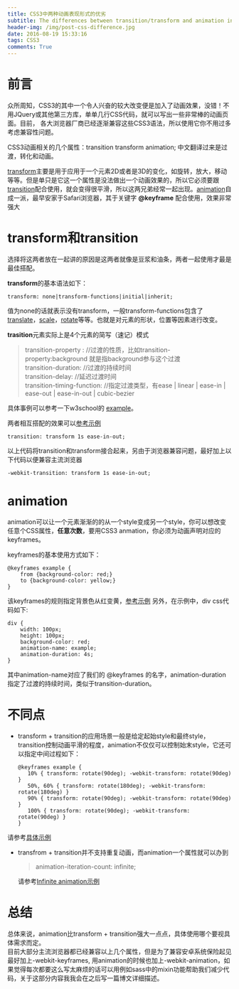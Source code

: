 ```yaml
---
title: CSS3中两种动画表现形式的优劣
subtitle: The differences between transition/transform and animation in CSS3
header-img: /img/post-css-difference.jpg
date: 2016-08-19 15:33:16
tags: CSS3
comments: True
---
```

# 前言
众所周知，CSS3的其中一个令人兴奋的较大改变便是加入了动画效果，没错！不用JQuery或其他第三方库，单单几行CSS代码，就可以写出一些非常棒的动画页面。目前， 各大浏览器厂商已经逐渐兼容这些CSS3语法，所以使用它你不用过多考虑兼容性问题。

CSS3动画相关的几个属性：transition transform animation; 中文翻译过来是过渡，转化和动画。

[transform](http://www.w3schools.com/cssref/css3_pr_transform.asp)主要是用于应用于一个元素2D或者是3D的变化，如旋转，放大，移动等等。但是单只是它这一个属性是没法做出一个动画效果的，所以它必须要跟[transition](http://www.w3schools.com/cssref/css3_pr_transition.asp)配合使用，就会变得很平滑，所以这两兄弟经常一起出现。[animation](http://www.w3schools.com/css/css3_animations.asp)自成一派，最早安家于Safari浏览器，其于关键字 **@keyframe** 配合使用，效果非常强大

# transform和transition
选择将这两者放在一起讲的原因是这两者就像是豆浆和油条，两者一起使用才最是最佳搭配。

**transform**的基本语法如下：

```
transform: none|transform-functions|initial|inherit;
```
值为none的话就表示没有transform，一般transform-functions包含了[translate](http://www.w3schools.com/cssref/playit.asp?filename=playcss_transform_translate)，[scale](http://www.w3schools.com/cssref/playit.asp?filename=playcss_transform_scale)，[rotate](http://www.w3schools.com/cssref/playit.asp?filename=playcss_transform_rotate)等等。也就是对元素的形状，位置等因素进行改变。

**trasition**元素实际上是4个元素的简写（速记）模式
> transition-property : //过渡的性质，比如transition-property:background 就是指background参与这个过渡       
> transition-duration: //过渡的持续时间    
> transition-delay: //延迟过渡时间     
> transition-timing-function: //指定过渡类型，有ease | linear | ease-in | ease-out | ease-in-out | cubic-bezier

具体事例可以参考一下w3school的 [example](http://www.w3schools.com/cssref/tryit.asp?filename=trycss3_transition)。

两者相互搭配的效果可以[参考示例](https://codepen.io/hejiaji/pen/bZJQOj)

```
transition: transform 1s ease-in-out;
```
以上代码将transition和transform接合起来，另由于浏览器兼容问题，最好加上以下代码以便兼容主流浏览器

```
-webkit-transition: transform 1s ease-in-out;
```

# animation
animation可以让一个元素渐渐的的从一个style变成另一个style，你可以想改变任意个CSS属性，**任意次数**，要用CSS3 anmation，你必须为动画声明对应的 keyframes。

keyframes的基本使用方式如下：

```
@keyframes example {
    from {background-color: red;}
    to {background-color: yellow;}
}
```
该keyframes的规则指定背景色从红变黄，[参考示例](https://codepen.io/hejiaji/pen/VjNVNb)
另外，在示例中，div css代码如下:

```
div {
    width: 100px;
    height: 100px;
    background-color: red;
    animation-name: example;
    animation-duration: 4s;
}
```
其中animation-name对应了我们的 @keyframes 的名字，animation-duration 指定了过渡的持续时间，类似于transition-duration。

# 不同点

-	transform + transition的应用场景一般是给定起始style和最终style，transition控制动画平滑的程度，animation不仅仅可以控制始末style，它还可以指定中间过程如下：

	```
	@keyframes example {
	   10% { transform: rotate(90deg); -webkit-transform: rotate(90deg) }
	   50%, 60% { transform: rotate(180deg); -webkit-transform: rotate(180deg) }
	   90% { transform: rotate(90deg); -webkit-transform: rotate(90deg) }
	   100% { transform: rotate(90deg); -webkit-transform: rotate(90deg) }
	}
	```
请参考[具体示例](https://codepen.io/hejiaji/pen/LkvrPx)
-	transfrom + transition并不支持重复动画，而animation一个属性就可以办到
	> animation-iteration-count: infinite;
	
	请参考[Infinite animation示例](http://codepen.io/hejiaji/pen/QEPzWY)

#	总结
总体来说，animation比transform + transition强大一点点，具体使用哪个要视具体需求而定。   
目前大部分主流浏览器都已经兼容以上几个属性，但是为了兼容安卓系统保险起见最好加上-webkit-keyframes, 用animation的时候也加上-webkit-animation，如果觉得每次都要这么写太麻烦的话可以用例如sass中的mixin功能帮助我们减少代码，关于这部分内容我我会在之后写一篇博文详细描述。
